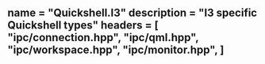 name = "Quickshell.I3"
description = "I3 specific Quickshell types"
headers = [
	"ipc/connection.hpp",
	"ipc/qml.hpp",
	"ipc/workspace.hpp",
	"ipc/monitor.hpp",
]
-----
